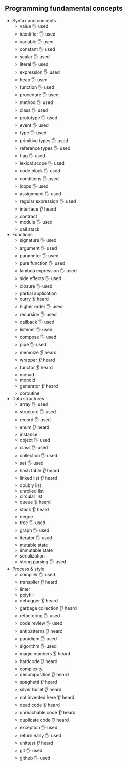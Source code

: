 ## Programming fundamental concepts

- Syntax and concepts
  - value 🖐️ used
  - identifier 🖐️ used
  - variable 🖐️ used
  - constant 🖐️ used
  - scalar 🖐️ used
  - literal 🖐️ used
  - expression 🖐️ used
  - heap 🖐️ used
  - function 🖐️ used
  - procedure 🖐️ used
  - method 🖐️ used
  - class 🖐️ used
  - prototype 🖐️ used
  - event 🖐️ used
  - type 🖐️ used
  - primitive types 🖐️ used
  - reference types 🖐️ used
  - flag 🖐️ used
  - lexical scope 🖐️ used
  - code block 🖐️ used
  - conditions 🖐️ used
  - loops 🖐️ used
  - assignment 🖐️ used
  - regular expression 🖐️ used
  - interface 👂 heard
  - contract
  - module 🖐️ used
  - call stack
- Functions
  - signature 🖐️ used
  - argument 🖐️ used
  - parameter 🖐️ used
  - pure function 🖐️ used
  - lambda expression 🖐️ used
  - side effects 🖐️ used
  - closure 🖐️ used
  - partial application
  - curry 👂 heard
  - higher order 🖐️ used
  - recursion 🖐️ used
  - callback 🖐️ used
  - listener 🖐️ used
  - compose 🖐️ used
  - pipe 🖐️ used
  - memoize 👂 heard
  - wrapper 👂 heard
  - functor 👂 heard
  - monad
  - monoid
  - generator 👂 heard
  - coroutine
- Data structures
  - array 🖐️ used
  - structure 🖐️ used
  - record 🖐️ used
  - enum 👂 heard
  - instance
  - object 🖐️ used
  - class 🖐️ used
  - collection 🖐️ used
  - set 🖐️ used
  - hash table 👂 heard
  - linked list 👂 heard
  - doubly list
  - unrolled list
  - circular list
  - queue 👂 heard
  - stack 👂 heard
  - deque
  - tree 🖐️ used
  - graph 🖐️ used
  - iterator 🖐️ used
  - mutable state
  - immutable state
  - serialization
  - string parsing 🖐️ used
- Process & style
  - compiler 🖐️ used
  - transpiler 👂 heard
  - linter
  - polyfill
  - debugger 👂 heard
  - garbage collection 👂 heard
  - refactoring 🖐️ used
  - code review 🖐️ used
  - antipatterns 👂 heard
  - paradigm 🖐️ used
  - algorithm 🖐️ used
  - magic numbers 👂 heard
  - hardcode 👂 heard
  - complexity 
  - decomposition 👂 heard
  - spaghetti 👂 heard
  - silver bullet 👂 heard
  - not invented here 👂 heard
  - dead code 👂 heard
  - unreachable code 👂 heard
  - duplicate code 👂 heard
  - exception 🖐️ used
  - return early 🖐️ used
  - unittest 👂 heard
  - git 🖐️ used
  - github 🖐️ used
